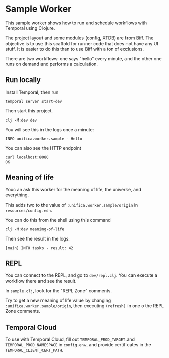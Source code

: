 # Sample Worker

This sample worker shows how to run and schedule workflows with Temporal using Clojure.

The project layout and some modules (config, XTDB) are from Biff. The objective
is to use this scaffold for runner code that does not have any UI stuff. It is
easier to do this than to use Biff with a ton of exclusions.

There are two workflows: one says "hello" every minute, and the other one runs
on demand and performs a calculation.

## Run locally

Install Temporal, then run 

``` shell
temporal server start-dev
```

Then start this project.

```shell
clj -M:dev dev
```

You will see this in the logs once a minute:

```
INFO unifica.worker.sample - Hello
```

You can also see the HTTP endpoint

```
curl localhost:8080
OK
```

## Meaning of life

Youc an ask this worker for the meaning of life, the universe, and everything. 

This adds two to the value of `:unifica.worker.sample/origin` in `resources/config.edn`.

You can do this from the shell using this command

```
clj -M:dev meaning-of-life
```

Then see the result in the logs:

```
[main] INFO tasks - result: 42
```

## REPL

You can connect to the REPL, and go to `dev/repl.clj`. You can execute a workflow there and see the result.

In `sample.clj`, look for the "REPL Zone" comments.

Try to get a new meaning of life value by changing `:unifica.worker.sample/origin`, then executing `(refresh)` 
in one o the REPL Zone comments.

## Temporal Cloud

To use with Temporal Cloud, fill out `TEMPORAL_PROD_TARGET` and `TEMPORAL_PROD_NAMESPACE` in `config.env`, 
and provide certificates in the `TEMPORAL_CLIENT_CERT_PATH`.

